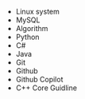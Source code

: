- Linux system
- MySQL
- Algorithm
- Python
- C#
- Java
- Git
- Github
- Github Copilot
- C++ Core Guidline